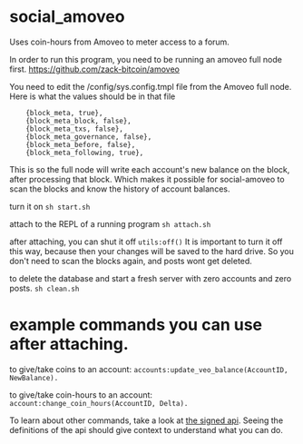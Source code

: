 social_amoveo
=====

Uses coin-hours from Amoveo to meter access to a forum.

In order to run this program, you need to be running an amoveo full node first. https://github.com/zack-bitcoin/amoveo

You need to edit the /config/sys.config.tmpl file from the Amoveo full node.
Here is what the values should be in that file
```
    {block_meta, true},
    {block_meta_block, false},
    {block_meta_txs, false},
    {block_meta_governance, false},
    {block_meta_before, false},
    {block_meta_following, true},
```
This is so the full node will write each account's new balance on the block, after processing that block. Which makes it possible for social-amoveo to scan the blocks and know the history of account balances.


turn it on
``` sh start.sh ```

attach to the REPL of a running program
``` sh attach.sh ```

after attaching, you can shut it off
``` utils:off() ```
It is important to turn it off this way, because then your changes will be saved to the hard drive. So you don't need to scan the blocks again, and posts wont get deleted.

to delete the database and start a fresh server with zero accounts and zero posts.
``` sh clean.sh ```



example commands you can use after attaching.
===========

to give/take coins to an account:
```accounts:update_veo_balance(AccountID, NewBalance).```

to give/take coin-hours to an account:
```account:change_coin_hours(AccountID, Delta).```

To learn about other commands, take a look at [the signed api](/apps/social_amoveo/src/signed_handler.erl). Seeing the definitions of the api should give context to understand what you can do.
